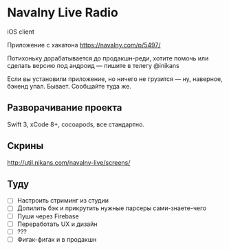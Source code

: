 # Navalny Live Radio 
iOS client

Приложение с хакатона https://navalny.com/p/5497/ 

Потихоньку дорабатывается до продакшн-реди, хотите помочь или сделать версию под андроид — пишите в телегу @inikans

Если вы установили приложение, но ничего не грузится — ну, наверное, бэкенд упал. Бывает. Сообщайте туда же.

## Разворачивание проекта
Swift 3, xCode 8+, cocoapods, все стандартно.

## Скрины
http://util.nikans.com/navalny-live/screens/

## Туду
- [ ] Настроить стриминг из студии
- [ ] Допилить бэк и прикрутить нужные парсеры сами-знаете-чего
- [ ] Пуши через Firebase
- [ ] Переработать UX и дизайн
- [ ] ???
- [ ] Фигак-фигак и в продакшн

